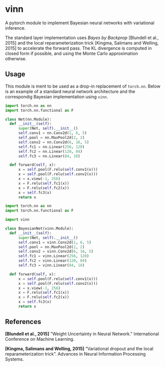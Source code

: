 # vinn
A pytorch module to implement Bayesian neural networks with variational inference.

The standard layer implementation uses <i>Bayes by Backprop</i> \[Blundell et al., 2015\] and the local reparameterization trick \[Kingma, Salimans and Welling, 2015\] to accelerate the forward pass. The KL divergence is computed in closed form if possible, and using the Monte Carlo approximation otherwise.

## Usage
This module is ment to be used as a drop-in replacement of ```torch.nn```. Below is an example of a standard neural network architecture and the correspondig Bayesian implementation using ```vinn```.
```python
import torch.nn as nn
import torch.nn.functional as F

class Net(nn.Module):
  def __init__(self):
      super(Net, self).__init__()
      self.conv1 = nn.Conv2d(1, 6, 5)
      self.pool = nn.MaxPool2d(2, 2)
      self.conv2 = nn.Conv2d(6, 16, 5)
      self.fc1 = nn.Linear(256, 120)
      self.fc2 = nn.Linear(120, 84)
      self.fc3 = nn.Linear(84, 10)

  def forward(self, x):
      x = self.pool(F.relu(self.conv1(x)))
      x = self.pool(F.relu(self.conv2(x)))
      x = x.view(-1, 256)
      x = F.relu(self.fc1(x))
      x = F.relu(self.fc2(x))
      x = self.fc3(x)
      return x
```
```python
import torch.nn as nn
import torch.nn.functional as F

import vinn

class BayesianNet(vinn.Module):
  def __init__(self):
      super(Net, self).__init__()
      self.conv1 = vinn.Conv2d(1, 6, 5)
      self.pool = nn.MaxPool2d(2, 2)
      self.conv2 = vinn.Conv2d(6, 16, 5)
      self.fc1 = vinn.Linear(256, 120)
      self.fc2 = vinn.Linear(120, 84)
      self.fc3 = vinn.Linear(84, 10)

  def forward(self, x):
      x = self.pool(F.relu(self.conv1(x)))
      x = self.pool(F.relu(self.conv2(x)))
      x = x.view(-1, 256)
      x = F.relu(self.fc1(x))
      x = F.relu(self.fc2(x))
      x = self.fc3(x)
      return x
```

## References

**\[Blundell et al., 2015\]** "Weight Uncertainty in Neural Network." International Conference on Machine Learning.

**\[Kingma, Salimans and Welling, 2015\]** “Variational dropout and the local reparameterization trick”. Advances in Neural Information Processing Systems.
